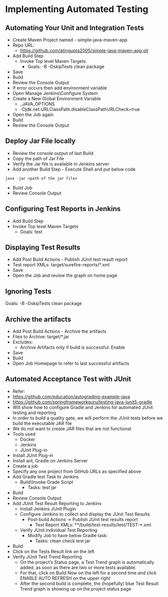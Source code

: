 # Implementing Automated Testing

## Automating Your Unit and Integration Tests
- Create Maven Project named - simple-java-maven-app
- Repo URL:
  - https://github.com/atingupta2005/simple-java-maven-app.git
- Add Build Step
  - Invoke Top level Maven Targets
    - Goals: -B -DskipTests clean package
 - Save
 - Build
 - Review the Console Output
 - If error occurs then add environment variable
  - Open Manage Jenkins\Configure System
  - Create a New Global Environment Variable
    - _JAVA_OPTIONS
    - -Djdk.net.URLClassPath.disableClassPathURLCheck=true
 - Open the Job again
 - Build
 - Review the Console Output

## Deploy Jar File locally
 - Review the console output of last Build
 - Copy the path of Jar File
 - Verify the Jar file is available in Jenkins server
 - Add another Build Step - Execute Shell and put below code
```
java -jar <path of the jar file>
```
 - Build Job
 - Review Console Output

## Configuring Test Reports in Jenkins
 - Add Build Step
  - Invoke Top level Maven Targets
    - Goals: test

## Displaying Test Results
 - Add Post Build Actions - Publish JUnit test result report
 - Test report XMLs: target/surefire-reports/*.xml
 - Save
 - Open the Job and review the graph on home page

## Ignoring Tests
Goals: -B -DskipTests clean package

## Archive the artifacts
 - Add Post Build Actions - Archive the artifacts
  - Files to Archive: target/*.jar
  - Excludes:
    - Archive Artifacts only if build is successful: Enable
 - Save
 - Build
 - Open Job Homepage to refer to last successful artifacts


## Automated Acceptance Test with JUnit
 - Refer:
  - https://github.com/education/autograding-example-java
  - https://github.com/springframeworkguru/testing-java-junit5-gradle
 - Will show how to configure Gradle and Jenkins for automated JUnit testing and reporting
 - In order to build a quality gate, we will perform the JUnit tests before we build the executable JAR file
 - We do not want to create JAR files that are not functional
 - Tools used
    - Docker
    - Jenkins
    - JUnit Plug-in
  - Install JUnit Plug-in
  - Install ant, Gradle on Jenkins Server
  - Create a job
  - Specify any one project from GitHub URLs as specified above
  - Add Gradle test Task to Jenkins
    - Build\Invoke Grade Script
      - Tasks: test jar
  - Build
  - Review Console Output
  - Add JUnit Test Result Reporting to Jenkins
    - Install Jenkins JUnit Plugin
    - Configure Jenkins to collect and display the JUnit Test Results
      - Post-build Actions -> Publish JUnit test results report
        - Test Report XMLs: **/build/test-results/test/TEST-*.xml
    - Verify JUnit individual Test Reporting
      - Modify Job to have below Gradle task:
        - Tasks: clean check test jar
  - Build
  - Click on the Tests Result link on the left
  - Verify JUnit Test Trend Reporting
    - On the project’s Status page, a Test Trend graph is automatically added, as soon as there are two or more tests available.
    - For that, click on Build Now on the left for a second time and click ENABLE AUTO REFRESH on the upper right
    - After the second build is complete, the (hopefully) blue Test Result Trend graph is showing up on the project status page
